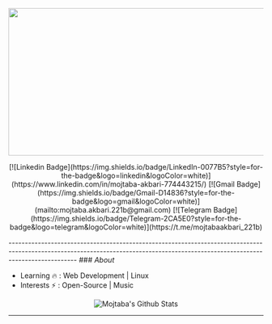 <p align="center">
    <img width="520" height="292" src="https://opensource.com/sites/default/files/styles/image-full-size/public/uploads/linux-toy-remote.png?itok=mHm9POPi">
</p>

<p align="center">
    [![Linkedin Badge](https://img.shields.io/badge/LinkedIn-0077B5?style=for-the-badge&logo=linkedin&logoColor=white)](https://www.linkedin.com/in/mojtaba-akbari-774443215/)  [![Gmail Badge](https://img.shields.io/badge/Gmail-D14836?style=for-the-badge&logo=gmail&logoColor=white)](mailto:mojtaba.akbari.221b@gmail.com) [![Telegram Badge](https://img.shields.io/badge/Telegram-2CA5E0?style=for-the-badge&logo=telegram&logoColor=white)](https://t.me/mojtabaakbari_221b)
</p>
---------------------------------------------------------------------------------------------------------------------------------------------------------------------------------
### <i>About</i>

-  Learning :fire: : Web Development | Linux  
-  Interests :zap: : Open-Source | Music

<p align="center">
  <img alt="Mojtaba's Github Stats" src="https://github-readme-stats.vercel.app/api?username=mojtabaakbari221b&show_icons=true&theme=radical">
</p>

-----
